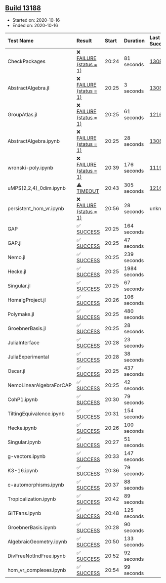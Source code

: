 ## [Build 13188](https://oscarci.mathematik.uni-kl.de/job/oscar/13188/)

* Started on: 2020-10-16
* Ended on: 2020-10-16

| Test Name    | Result | Start | Duration | Last Success | First Failure |
|:-------------|:-------|:------|:---------|:-------------|:--------------|
| CheckPackages | ❌ [FAILURE (status = 1)](https://oscarci.mathematik.uni-kl.de/job/oscar/13188/artifact/logs/build-13188/CheckPackages.log) | 20:24 | 81 seconds | [13085](https://oscarci.mathematik.uni-kl.de/job/oscar/13085/) | [13086](https://oscarci.mathematik.uni-kl.de/job/oscar/13086/) |
| AbstractAlgebra.jl | ❌ [FAILURE (status = 1)](https://oscarci.mathematik.uni-kl.de/job/oscar/13188/artifact/logs/build-13188/AbstractAlgebra.jl.log) | 20:25 | 3 seconds | [13085](https://oscarci.mathematik.uni-kl.de/job/oscar/13085/) | [13086](https://oscarci.mathematik.uni-kl.de/job/oscar/13086/) |
| GroupAtlas.jl | ❌ [FAILURE (status = 1)](https://oscarci.mathematik.uni-kl.de/job/oscar/13188/artifact/logs/build-13188/GroupAtlas.jl.log) | 20:25 | 61 seconds | [12167](https://oscarci.mathematik.uni-kl.de/job/oscar/12167/) | [12168](https://oscarci.mathematik.uni-kl.de/job/oscar/12168/) |
| AbstractAlgebra.ipynb | ❌ [FAILURE (status = 1)](https://oscarci.mathematik.uni-kl.de/job/oscar/13188/artifact/logs/build-13188/AbstractAlgebra.ipynb.log) | 20:25 | 28 seconds | [13085](https://oscarci.mathematik.uni-kl.de/job/oscar/13085/) | [13086](https://oscarci.mathematik.uni-kl.de/job/oscar/13086/) |
| wronski-poly.ipynb | ❌ [FAILURE (status = 1)](https://oscarci.mathematik.uni-kl.de/job/oscar/13188/artifact/logs/build-13188/wronski-poly.ipynb.log) | 20:39 | 176 seconds | [11192](https://oscarci.mathematik.uni-kl.de/job/oscar/11192/) | [11193](https://oscarci.mathematik.uni-kl.de/job/oscar/11193/) |
| uMPS(2,2,4)_0dim.ipynb | ⚠ [TIMEOUT](https://oscarci.mathematik.uni-kl.de/job/oscar/13188/artifact/logs/build-13188/uMPS-2-2-4-_0dim.ipynb.log) | 20:43 | 305 seconds | [12167](https://oscarci.mathematik.uni-kl.de/job/oscar/12167/) | [12168](https://oscarci.mathematik.uni-kl.de/job/oscar/12168/) |
| persistent_hom_vr.ipynb | ❌ [FAILURE (status = 1)](https://oscarci.mathematik.uni-kl.de/job/oscar/13188/artifact/logs/build-13188/persistent_hom_vr.ipynb.log) | 20:56 | 28 seconds | unknown | unknown |
| GAP | ✅ [SUCCESS](https://oscarci.mathematik.uni-kl.de/job/oscar/13188/artifact/logs/build-13188/GAP.log) | 20:25 | 164 seconds |  |  |
| GAP.jl | ✅ [SUCCESS](https://oscarci.mathematik.uni-kl.de/job/oscar/13188/artifact/logs/build-13188/GAP.jl.log) | 20:25 | 47 seconds |  |  |
| Nemo.jl | ✅ [SUCCESS](https://oscarci.mathematik.uni-kl.de/job/oscar/13188/artifact/logs/build-13188/Nemo.jl.log) | 20:25 | 239 seconds |  |  |
| Hecke.jl | ✅ [SUCCESS](https://oscarci.mathematik.uni-kl.de/job/oscar/13188/artifact/logs/build-13188/Hecke.jl.log) | 20:25 | 1984 seconds |  |  |
| Singular.jl | ✅ [SUCCESS](https://oscarci.mathematik.uni-kl.de/job/oscar/13188/artifact/logs/build-13188/Singular.jl.log) | 20:25 | 67 seconds |  |  |
| HomalgProject.jl | ✅ [SUCCESS](https://oscarci.mathematik.uni-kl.de/job/oscar/13188/artifact/logs/build-13188/HomalgProject.jl.log) | 20:26 | 106 seconds |  |  |
| Polymake.jl | ✅ [SUCCESS](https://oscarci.mathematik.uni-kl.de/job/oscar/13188/artifact/logs/build-13188/Polymake.jl.log) | 20:25 | 480 seconds |  |  |
| GroebnerBasis.jl | ✅ [SUCCESS](https://oscarci.mathematik.uni-kl.de/job/oscar/13188/artifact/logs/build-13188/GroebnerBasis.jl.log) | 20:25 | 28 seconds |  |  |
| JuliaInterface | ✅ [SUCCESS](https://oscarci.mathematik.uni-kl.de/job/oscar/13188/artifact/logs/build-13188/JuliaInterface.log) | 20:28 | 23 seconds |  |  |
| JuliaExperimental | ✅ [SUCCESS](https://oscarci.mathematik.uni-kl.de/job/oscar/13188/artifact/logs/build-13188/JuliaExperimental.log) | 20:28 | 38 seconds |  |  |
| Oscar.jl | ✅ [SUCCESS](https://oscarci.mathematik.uni-kl.de/job/oscar/13188/artifact/logs/build-13188/Oscar.jl.log) | 20:25 | 437 seconds |  |  |
| NemoLinearAlgebraForCAP | ✅ [SUCCESS](https://oscarci.mathematik.uni-kl.de/job/oscar/13188/artifact/logs/build-13188/NemoLinearAlgebraForCAP.log) | 20:25 | 42 seconds |  |  |
| CohP1.ipynb | ✅ [SUCCESS](https://oscarci.mathematik.uni-kl.de/job/oscar/13188/artifact/logs/build-13188/CohP1.ipynb.log) | 20:30 | 79 seconds |  |  |
| TiltingEquivalence.ipynb | ✅ [SUCCESS](https://oscarci.mathematik.uni-kl.de/job/oscar/13188/artifact/logs/build-13188/TiltingEquivalence.ipynb.log) | 20:31 | 154 seconds |  |  |
| Hecke.ipynb | ✅ [SUCCESS](https://oscarci.mathematik.uni-kl.de/job/oscar/13188/artifact/logs/build-13188/Hecke.ipynb.log) | 20:26 | 100 seconds |  |  |
| Singular.ipynb | ✅ [SUCCESS](https://oscarci.mathematik.uni-kl.de/job/oscar/13188/artifact/logs/build-13188/Singular.ipynb.log) | 20:27 | 51 seconds |  |  |
| g-vectors.ipynb | ✅ [SUCCESS](https://oscarci.mathematik.uni-kl.de/job/oscar/13188/artifact/logs/build-13188/g-vectors.ipynb.log) | 20:33 | 147 seconds |  |  |
| K3-16.ipynb | ✅ [SUCCESS](https://oscarci.mathematik.uni-kl.de/job/oscar/13188/artifact/logs/build-13188/K3-16.ipynb.log) | 20:36 | 79 seconds |  |  |
| c-automorphisms.ipynb | ✅ [SUCCESS](https://oscarci.mathematik.uni-kl.de/job/oscar/13188/artifact/logs/build-13188/c-automorphisms.ipynb.log) | 20:37 | 88 seconds |  |  |
| Tropicalization.ipynb | ✅ [SUCCESS](https://oscarci.mathematik.uni-kl.de/job/oscar/13188/artifact/logs/build-13188/Tropicalization.ipynb.log) | 20:42 | 89 seconds |  |  |
| GITFans.ipynb | ✅ [SUCCESS](https://oscarci.mathematik.uni-kl.de/job/oscar/13188/artifact/logs/build-13188/GITFans.ipynb.log) | 20:48 | 125 seconds |  |  |
| GroebnerBasis.ipynb | ✅ [SUCCESS](https://oscarci.mathematik.uni-kl.de/job/oscar/13188/artifact/logs/build-13188/GroebnerBasis.ipynb.log) | 20:28 | 90 seconds |  |  |
| AlgebraicGeometry.ipynb | ✅ [SUCCESS](https://oscarci.mathematik.uni-kl.de/job/oscar/13188/artifact/logs/build-13188/AlgebraicGeometry.ipynb.log) | 20:50 | 133 seconds |  |  |
| DivFreeNotIndFree.ipynb | ✅ [SUCCESS](https://oscarci.mathematik.uni-kl.de/job/oscar/13188/artifact/logs/build-13188/DivFreeNotIndFree.ipynb.log) | 20:52 | 92 seconds |  |  |
| hom_vr_complexes.ipynb | ✅ [SUCCESS](https://oscarci.mathematik.uni-kl.de/job/oscar/13188/artifact/logs/build-13188/hom_vr_complexes.ipynb.log) | 20:54 | 99 seconds |  |  |
